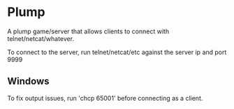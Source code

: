 # Plump

A plump game/server that allows clients to connect with telnet/netcat/whatever.

To connect to the server, run telnet/netcat/etc against the server ip and port 9999

## Windows

To fix output issues, run 'chcp 65001' before connecting as a client.
